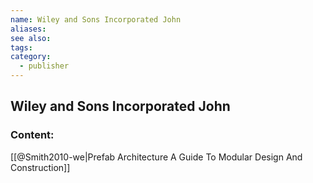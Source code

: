 ```yaml
---
name: Wiley and Sons Incorporated John
aliases:
see also:
tags:
category:
  - publisher
---
```


## Wiley and Sons Incorporated John

### Content:
[[@Smith2010-we|Prefab Architecture A Guide To Modular Design And Construction]]